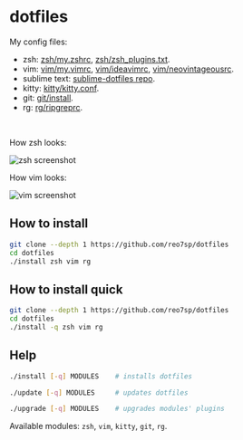 # dotfiles

My config files:

- zsh: [zsh/my.zshrc](./zsh/my.zshrc), [zsh/zsh_plugins.txt](./zsh/zsh_plugins.txt).
- vim: [vim/my.vimrc](./vim/my.vimrc), [vim/ideavimrc](./vim/ideavimrc), [vim/neovintageousrc](./vim/neovintageousrc).
- sublime text: [sublime-dotfiles repo](https://github.com/reo7sp/sublime-dotfiles?tab=readme-ov-file#sublime-dotfiles).
- kitty: [kitty/kitty.conf](./kitty/kitty.conf).
- git: [git/install](./git/install).
- rg: [rg/ripgreprc](./rg/ripgreprc).

<br>

How zsh looks:

![zsh screenshot](https://i.imgur.com/m7jOpKB.png)

How vim looks:

![vim screenshot](https://i.imgur.com/gkvmdvC.png)

## How to install

```sh
git clone --depth 1 https://github.com/reo7sp/dotfiles
cd dotfiles
./install zsh vim rg
```

## How to install quick

```sh
git clone --depth 1 https://github.com/reo7sp/dotfiles
cd dotfiles
./install -q zsh vim rg
```

## Help

```sh
./install [-q] MODULES    # installs dotfiles
```
```sh
./update [-q] MODULES     # updates dotfiles
```
```sh
./upgrade [-q] MODULES    # upgrades modules' plugins
```

Available modules: `zsh`, `vim`, `kitty`, `git`, `rg`.
